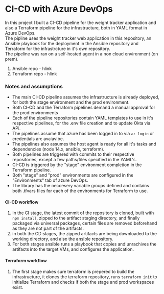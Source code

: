 # CI-CD with Azure DevOps

In this project I built a CI-CD pipeline for the weight tracker application and also a Terraform pipeline for the infrastructure, both in YAML format in Azure DevOps.<br>
The pipline uses the weight tracker web application in this repository, an Ansible playbook for the deployment in the Ansible repository
and Terraform for the infrastrcture in it's own repository.<br>
The pipeline was ran on a self-hosted agent in a non cloud environment (on prem).

1. Ansible repo - hlink
2. Terraform repo - hlink

### Notes and assumptions

- The main CI-CD pipeline assumes the infrastructure is already deployed, for both the stage environment and the prod environment.
- Both CI-CD and the Terraform pipelines demand a manual approval for the prod environments
- Each of the pipeline repositories contain YAML templates to use in it's respective pipelines, for the .env file creation and to update Okta via API.
- The pipelines assume that azure has been logged in to via `az login` or credentials are avaiavlbe.
- The pipelines also assumes the host agent is ready for all it's tasks and dependencies (node 14.x, ansible, terraform).
- Both pipelines are triggered with commits to their respective repositories, except a few paths/files specified in the YAML's.
- CI-CD is triggered by the "stage" environment completion in the Terraform pipeline.
- Both "stage" and "prod" environments are configured in the "Environments" tab of azure DevOps.
- The library has the neccesery variable groups defined and contains both .tfvars files for each of the environments for Terraform to use.


#### CI-CD workflow

1. In the CI stage, the latest commit of the repository is cloned, built with `npm install`, zipped to the artifact staging directory, and finally packaged via universal packages, certain files are removed beforehand as they are not part of the artifacts.<br>
2. in both the CD stages, the zipped artifacts are being downloaded to the working directory, and also the ansible repository.
3. For both stages ansible runs a playbook that copies and unrachives the artifacts into the target VMs, and configures the application.

#### Terraform workflow

1. The first stage makes sure terraform is prepered to build the infrastructure, it clones the terraform repository, runs `terraform init` to initialize Terraform and checks if both the stage and prod workspaces exist.




